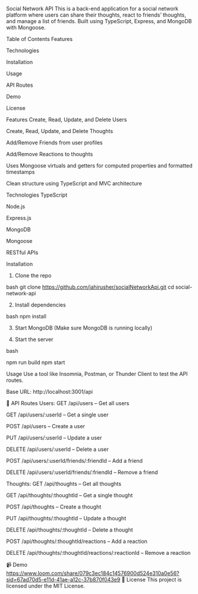  Social Network API
This is a back-end application for a social network platform where users can share their thoughts, react to friends’ thoughts, and manage a list of friends. Built using TypeScript, Express, and MongoDB with Mongoose.

Table of Contents
Features

Technologies

Installation

Usage

API Routes

Demo

License

 Features
Create, Read, Update, and Delete Users

Create, Read, Update, and Delete Thoughts

Add/Remove Friends from user profiles

Add/Remove Reactions to thoughts

Uses Mongoose virtuals and getters for computed properties and formatted timestamps

Clean structure using TypeScript and MVC architecture

 Technologies
TypeScript

Node.js

Express.js

MongoDB

Mongoose

RESTful APIs

 Installation
1. Clone the repo

bash
git clone https://github.com/jahirusher/socialNetworkApi.git
cd social-network-api

2. Install dependencies

bash
npm install

3. Start MongoDB (Make sure MongoDB is running locally)

4. Start the server

bash

npm run build
npm start


 Usage
Use a tool like Insomnia, Postman, or Thunder Client to test the API routes.

Base URL: http://localhost:3001/api

📘 API Routes
Users:
GET /api/users – Get all users

GET /api/users/:userId – Get a single user

POST /api/users – Create a user

PUT /api/users/:userId – Update a user

DELETE /api/users/:userId – Delete a user

POST /api/users/:userId/friends/:friendId – Add a friend

DELETE /api/users/:userId/friends/:friendId – Remove a friend

Thoughts:
GET /api/thoughts – Get all thoughts

GET /api/thoughts/:thoughtId – Get a single thought

POST /api/thoughts – Create a thought

PUT /api/thoughts/:thoughtId – Update a thought

DELETE /api/thoughts/:thoughtId – Delete a thought

POST /api/thoughts/:thoughtId/reactions – Add a reaction

DELETE /api/thoughts/:thoughtId/reactions/:reactionId – Remove a reaction

📹 Demo
https://www.loom.com/share/079c3ec184c14576900d524e310a0e56?sid=67ad70d5-e11d-41ae-a12c-37b870f043e9
📄 License
This project is licensed under the MIT License.
